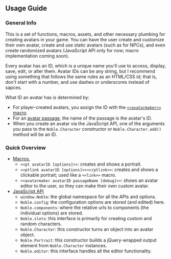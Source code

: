 ## Usage Guide

### General Info
This is a set of functions, macros, assets, and other necessary plumbing for creating avatars in your game.  You can have the user create and customize their own avatar, create and use static avatars (such as for NPCs), and even create randomized avatars (JavaScript API only for now; macro implementation coming soon).

Every avatar has an ID, which is a unique name you'll use to access, display, save, edit, or alter them.  Avatar IDs can be any string, but I recommend using something that follows the same rules as an HTML/CSS id; that is, don't start with a number, and use dashes or underscores instead of sapces.

What ID an avatar has is determined by:
* For player-created avatars, you assign the ID with the [`<<avatarmaker>>` macro](5-Macros.md).
* For an [avatar passage](6-Avatar-Passages.md), the name of the passage is the avatar's ID.
* When you create an avatar via the JavaScript API, one of the arguments you pass to the `Noble.Character` constructor or `Noble.Character.add()` method will be an ID.

### Quick Overview
* [Macros.](5-Macros.md)
    * `<<pt avatarID [options]>>`: creates and shows a portrait.
    * `<<ptlink avatarID [options]>><</ptlink>>`: creates and shows a clickable portrait; used like a `<<link>>` macro.
    * `<<avatarmaker avatarID passageName [debug]>>`: shows an avatar editor to the user, so they can make their own custom avatar.
* [JavaScript API](7-JavaScript-API.md)
    * `window.Noble`: the global namespace for all the APIs and options.
    * `Noble.config`: the configuration options are stored (and edited) here.
    * `Noble.components`: where the relative urls to components (the individual options) are stored.
    * `Noble.slots`: this interface is primarily for creating custom and random characters.
    * `Noble.Character`: this constructor turns an object into an avatar object.
    * `Noble.Portrait`: this constructor builds a jQuery-wrapped output element from `Noble.Character` instances.
    * `Noble.editor`: this interface handles all the editor functionality.
    